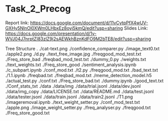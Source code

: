 # Task_2_Precog

Report link: https://docs.google.com/document/d/11vCytpPfX4wUV-GXHy5NlnOl0XWm0LHbxEz8oyi5kmQ/edit?usp=sharing
Slides Link: https://docs.google.com/presentation/d/1y-WVJ04J7nrptZI83zlZ9j2sAEWkhBznKdFO9M2bTE8/edit?usp=sharing


Tree Structure
.
./cat-text.png
./confidence_comparer.py
./image_text0.txt
./apple2.png
./d.py
./text_free_image.jpg
./freqgood_mod_test.txt
./Freq_store_bad
./freqbad_mod_test.txt
./dummy_0.py
./weights.txt
./text_weights.txt
./Freq_store_good
./sentiment_analysis.ipynb
./c_subpart.ipynb
./conf_mod.txt
./t2.py
./freqgood_mod.txt
./bad_text.txt
./1.1.ipynb
./freqbad.txt
./freqbad_mod.txt
./meme_detection_model.h5
./actual_test.py
./conf.txt
./Freq_store_bad.txt
./dummy.ipynb
./good_text.txt
./Conf_stats_txt
./data
./data/img
./data/trial.jsonl
./data/dev.jsonl
./data/img_copy
./data/LICENSE.txt
./data/README.md
./data/test.jsonl
./data/tester.jsonl
./data/train.jsonl
./data/train2.jsonl
./T1.png
./imageremoval.ipynb
./text_weight_setter.py
./conf_mod_test.txt
./apple.png
./image_weight_setter.py
./freq_analyser.py
./freqgood.txt
./Freq_store_good.txt

